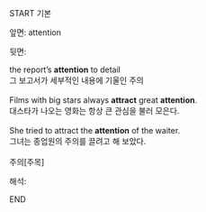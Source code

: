 START
기본

앞면:
attention


뒷면:
<div>the report’s <b>attention</b> to detail </div><div>그 보고서가 세부적인 내용에 기울인 주의</div><div><br></div><div><div>Films with big stars always <b>attract</b> great <b>attention</b>. </div><div>대스타가 나오는 영화는 항상 큰 관심을 불러 모은다.</div></div><div><br></div><div><div>She tried to attract the <strong>attention</strong> of the waiter. </div><div><div>그녀는 종업원의 주의를 끌려고 해 보았다.</div></div></div><div><br></div><div>주의[주목]</div>


해석:
<!--ID: 1746614453465-->
END